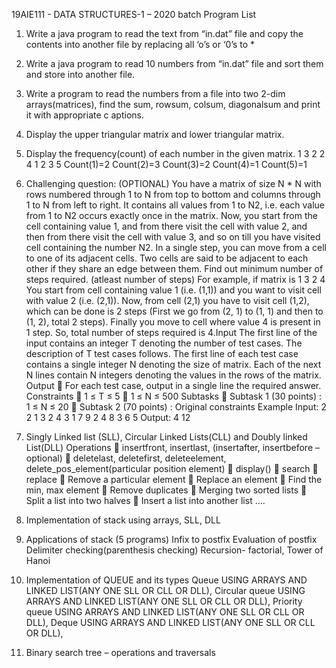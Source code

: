 19AIE111 - DATA STRUCTURES-1 – 2020 batch
Program List

1. Write a java program to read the text from “in.dat” file and copy the contents into another file by
replacing all ‘o’s or ‘0’s to *
2. Write a java program to read 10 numbers from “in.dat” file and sort them and store into another file.
3. Write a program to read the numbers from a file into two 2-dim arrays(matrices), find the sum,
rowsum, colsum, diagonalsum and print it with appropriate c aptions.
4. Display the upper triangular matrix and lower triangular matrix.
5. Display the frequency(count) of each number in the given matrix.
1 3 2
2 4 1
2 3 5
Count(1)=2 Count(2)=3 Count(3)=2 Count(4)=1 Count(5)=1

6. Challenging question: (OPTIONAL)
You have a matrix of size N * N with rows numbered through 1 to N from top to bottom and columns
through 1 to N from left to right. It contains all values from 1 to N2, i.e. each value from 1 to N2 occurs
exactly once in the matrix. Now, you start from the cell containing value 1, and from there visit the cell
with value 2, and then from there visit the cell with value 3, and so on till you have visited cell containing
the number N2. In a single step, you can move from a cell to one of its adjacent cells. Two cells are said
to be adjacent to each other if
they share an edge between them. Find out minimum number of steps required. (atleast number of
steps)
For example, if matrix is
1 3
2 4
You start from cell containing value 1 (i.e. (1,1)) and you want to visit cell with value 2 (i.e. (2,1)). Now, from
cell (2,1)
you have to visit cell (1,2), which can be done is 2 steps (First we go from (2, 1) to (1, 1) and then to (1, 2), total
2 steps).
Finally you move to cell where value 4 is present in 1 step. So, total number of steps required is 4.Input
The first line of the input contains an integer T denoting the number of test cases. The description of T test
cases follows.
The first line of each test case contains a single integer N denoting the size of matrix. Each of the next N lines
contain N integers denoting the values in the rows of the matrix.
Output
 For each test case, output in a single line the required answer.
Constraints
 1 ≤ T ≤ 5
 1 ≤ N ≤ 500
Subtasks
 Subtask 1 (30 points) : 1 ≤ N ≤ 20
 Subtask 2 (70 points) : Original constraints
Example
Input:
2
2
1 3
2 4
3
1 7 9
2 4 8
3 6 5
Output:
4
12

7. Singly Linked list (SLL), Circular Linked Lists(CLL) and Doubly linked List(DLL) Operations
   insertfront, insertlast, (insertafter, insertbefore – optional)
   deletelast, deletefirst, deleteelement, delete_pos_element(particular position element)
   display()
   search
   replace
   Remove a particular element
   Replace an element
   Find the min, max element
   Remove duplicates
   Merging two sorted lists
   Split a list into two halves
   Insert a list into another list ….
8. Implementation of stack using arrays, SLL, DLL
9. Applications of stack (5 programs)
  Infix to postfix
  Evaluation of postfix
  Delimiter checking(parenthesis checking)
  Recursion- factorial,
  Tower of Hanoi
10. Implementation of QUEUE and its types
  Queue USING ARRAYS AND LINKED LIST(ANY ONE SLL OR CLL OR DLL),
  Circular queue USING ARRAYS AND LINKED LIST(ANY ONE SLL OR CLL OR DLL),
  Priority queue USING ARRAYS AND LINKED LIST(ANY ONE SLL OR CLL OR DLL),
  Deque USING ARRAYS AND LINKED LIST(ANY ONE SLL OR CLL OR DLL),
11. Binary search tree – operations and traversals

